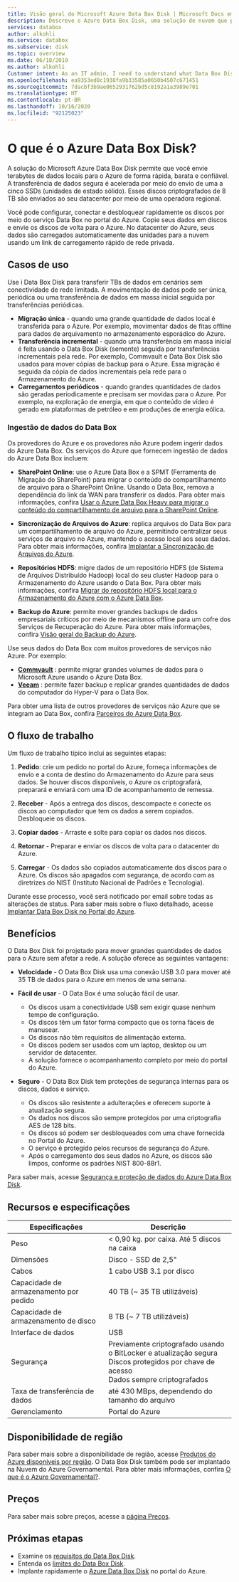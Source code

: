 ```yaml
---
title: Visão geral do Microsoft Azure Data Box Disk | Microsoft Docs em dados
description: Descreve o Azure Data Box Disk, uma solução de nuvem que permite a transferência de grandes quantidades de dados para o Azure
services: databox
author: alkohli
ms.service: databox
ms.subservice: disk
ms.topic: overview
ms.date: 06/18/2019
ms.author: alkohli
Customer intent: As an IT admin, I need to understand what Data Box Disk is and how it works so I can use it to import on-premises data into Azure.
ms.openlocfilehash: ea9353ed8c1938fa9b33585a0650b4507c671451
ms.sourcegitcommit: 7dacbf3b9ae0652931762bd5c8192a1a3989e701
ms.translationtype: HT
ms.contentlocale: pt-BR
ms.lasthandoff: 10/16/2020
ms.locfileid: "92125023"
---
```

# <a name="what-is-azure-data-box-disk"></a>O que é o Azure Data Box Disk?

A solução do Microsoft Azure Data Box Disk permite que você envie terabytes de dados locais para o Azure de forma rápida, barata e confiável. A transferência de dados segura é acelerada por meio do envio de uma a cinco SSDs (unidades de estado sólido). Esses discos criptografados de 8 TB são enviados ao seu datacenter por meio de uma operadora regional.

Você pode configurar, conectar e desbloquear rapidamente os discos por meio do serviço Data Box no portal do Azure. Copie seus dados em discos e envie os discos de volta para o Azure. No datacenter do Azure, seus dados são carregados automaticamente das unidades para a nuvem usando um link de carregamento rápido de rede privada.

## <a name="use-cases"></a>Casos de uso

Use i Data Box Disk para transferir TBs de dados em cenários sem conectividade de rede limitada. A movimentação de dados pode ser única, periódica ou uma transferência de dados em massa inicial seguida por transferências periódicas.

- **Migração única** - quando uma grande quantidade de dados local é transferida para o Azure. Por exemplo, movimentar dados de fitas offline para dados de arquivamento no armazenamento esporádico do Azure.
- **Transferência incremental** - quando uma transferência em massa inicial é feita usando o Data Box Disk (semente) seguida por transferências incrementais pela rede. Por exemplo, Commvault e Data Box Disk são usados para mover cópias de backup para o Azure. Essa migração é seguida da cópia de dados incrementais pela rede para o Armazenamento do Azure.
- **Carregamentos periódicos** - quando grandes quantidades de dados são geradas periodicamente e precisam ser movidas para o Azure. Por exemplo, na exploração de energia, em que o conteúdo de vídeo é gerado em plataformas de petróleo e em produções de energia eólica.

### <a name="ingestion-of-data-from-data-box"></a>Ingestão de dados do Data Box

Os provedores do Azure e os provedores não Azure podem ingerir dados do Azure Data Box. Os serviços do Azure que fornecem ingestão de dados do Azure Data Box incluem:

- **SharePoint Online**: use o Azure Data Box e a SPMT (Ferramenta de Migração do SharePoint) para migrar o conteúdo do compartilhamento de arquivo para o SharePoint Online. Usando o Data Box, remova a dependência do link da WAN para transferir os dados. Para obter mais informações, confira [Usar o Azure Data Box Heavy para migrar o conteúdo do compartilhamento de arquivo para o SharePoint Online](data-box-heavy-migrate-spo.md).

- **Sincronização de Arquivos do Azure**: replica arquivos do Data Box para um compartilhamento de arquivo do Azure, permitindo centralizar seus serviços de arquivo no Azure, mantendo o acesso local aos seus dados. Para obter mais informações, confira [Implantar a Sincronização de Arquivos do Azure](../storage/files/storage-sync-files-deployment-guide.md).

- **Repositórios HDFS**: migre dados de um repositório HDFS (de Sistema de Arquivos Distribuído Hadoop) local do seu cluster Hadoop para o Armazenamento do Azure usando o Data Box. Para obter mais informações, confira [Migrar do repositório HDFS local para o Armazenamento do Azure com o Azure Data Box](../storage/blobs/data-lake-storage-migrate-on-premises-hdfs-cluster.md).

- **Backup do Azure**: permite mover grandes backups de dados empresariais críticos por meio de mecanismos offline para um cofre dos Serviços de Recuperação do Azure. Para obter mais informações, confira [Visão geral do Backup do Azure](../backup/backup-overview.md).

Use seus dados do Data Box com muitos provedores de serviços não Azure. Por exemplo:

- **[Commvault](http://documentation.commvault.com/commvault/v11/article?p=97276.htm)** : permite migrar grandes volumes de dados para o Microsoft Azure usando o Azure Data Box.
- **[Veeam](https://helpcenter.veeam.com/docs/backup/hyperv/osr_adding_data_box.html?ver=100)** : permite fazer backup e replicar grandes quantidades de dados do computador do Hyper-V para o Data Box.

Para obter uma lista de outros provedores de serviços não Azure que se integram ao Data Box, confira [Parceiros do Azure Data Box](https://cloudchampions.blob.core.windows.net/db-partners/PartnersTable.pdf).

## <a name="the-workflow"></a>O fluxo de trabalho

Um fluxo de trabalho típico inclui as seguintes etapas:

1. **Pedido**: crie um pedido no portal do Azure, forneça informações de envio e a conta de destino do Armazenamento do Azure para seus dados. Se houver discos disponíveis, o Azure os criptografará, preparará e enviará com uma ID de acompanhamento de remessa.

2. **Receber** - Após a entrega dos discos, descompacte e conecte os discos ao computador que tem os dados a serem copiados. Desbloqueie os discos.

3. **Copiar dados** - Arraste e solte para copiar os dados nos discos.

4. **Retornar** - Preparar e enviar os discos de volta para o datacenter do Azure.

5. **Carregar** - Os dados são copiados automaticamente dos discos para o Azure. Os discos são apagados com segurança, de acordo com as diretrizes do NIST (Instituto Nacional de Padrões e Tecnologia).

Durante esse processo, você será notificado por email sobre todas as alterações de status. Para saber mais sobre o fluxo detalhado, acesse [Implantar Data Box Disk no Portal do Azure](data-box-disk-quickstart-portal.md).

## <a name="benefits"></a>Benefícios

O Data Box Disk foi projetado para mover grandes quantidades de dados para o Azure sem afetar a rede. A solução oferece as seguintes vantagens:

- **Velocidade** - O Data Box Disk usa uma conexão USB 3.0 para mover até 35 TB de dados para o Azure em menos de uma semana.

- **Fácil de usar** - O Data Box é uma solução fácil de usar.

  - Os discos usam a conectividade USB sem exigir quase nenhum tempo de configuração.
  - Os discos têm um fator forma compacto que os torna fáceis de manusear.
  - Os discos não têm requisitos de alimentação externa.
  - Os discos podem ser usados com um laptop, desktop ou um servidor de datacenter.
  - A solução fornece o acompanhamento completo por meio do portal do Azure.

- **Seguro** - O Data Box Disk tem proteções de segurança internas para os discos, dados e serviço.
  - Os discos são resistente a adulterações e oferecem suporte à atualização segura.
  - Os dados nos discos são sempre protegidos por uma criptografia AES de 128 bits.
  - Os discos só podem ser desbloqueados com uma chave fornecida no Portal do Azure.
  - O serviço é protegido pelos recursos de segurança do Azure.
  - Após o carregamento dos seus dados no Azure, os discos são limpos, conforme os padrões NIST 800-88r1.  

Para saber mais, acesse [Segurança e proteção de dados do Azure Data Box Disk](data-box-disk-security.md).

## <a name="features-and-specifications"></a>Recursos e especificações

| Especificações                                          | Descrição              |
|---------------------------------------------------------|--------------------------|
| Peso                                                  | < 0,90 kg. por caixa. Até 5 discos na caixa                |
| Dimensões                                              | Disco - SSD de 2,5" |
| Cabos                                                  | 1 cabo USB 3.1 por disco|
| Capacidade de armazenamento por pedido                              | 40 TB (~ 35 TB utilizáveis)|
| Capacidade de armazenamento de disco                                   | 8 TB (~ 7 TB utilizáveis)|
| Interface de dados                                          | USB   |
| Segurança                                                | Previamente criptografado usando o BitLocker e atualização segura <br> Discos protegidos por chave de acesso <br> Dados sempre criptografados  |
| Taxa de transferência de dados                                      | até 430 MBps, dependendo do tamanho do arquivo      |
|Gerenciamento                                               | Portal do Azure |

## <a name="region-availability"></a>Disponibilidade de região

Para saber mais sobre a disponibilidade de região, acesse [Produtos do Azure disponíveis por região](https://azure.microsoft.com/global-infrastructure/services/?products=databox&regions=all). O Data Box Disk também pode ser implantado na Nuvem do Azure Governamental. Para obter mais informações, confira [O que é o Azure Governamental?](../azure-government/documentation-government-welcome.md).

## <a name="pricing"></a>Preços

Para saber mais sobre preços, acesse a [página Preços](https://azure.microsoft.com/pricing/details/databox/disk/).

## <a name="next-steps"></a>Próximas etapas

- Examine os [requisitos do Data Box Disk](data-box-disk-system-requirements.md).
- Entenda os [limites do Data Box Disk](data-box-disk-limits.md).
- Implante rapidamente o [Azure Data Box Disk](data-box-disk-quickstart-portal.md) no portal do Azure.
